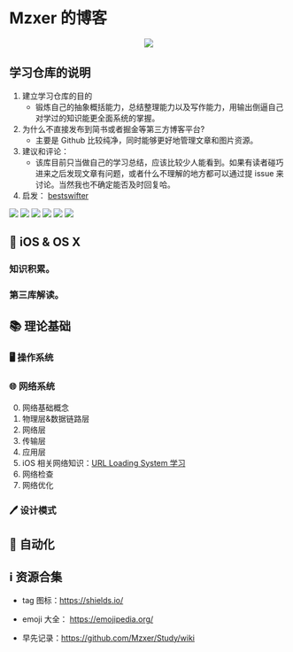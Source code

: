 

# Mzxer 的博客

<p align='center'>
<img src='https://user-images.githubusercontent.com/16986533/120056835-4bc57000-c071-11eb-9cbc-3ec2ed732781.png'>
</p>

## 学习仓库的说明

1. 建立学习仓库的目的
   * 锻炼自己的抽象概括能力，总结整理能力以及写作能力，用输出倒逼自己对学过的知识能更全面系统的掌握。
2. 为什么不直接发布到简书或者掘金等第三方博客平台?
   * 主要是 Github 比较纯净，同时能够更好地管理文章和图片资源。
3. 建议和评论：
   * 该库目前只当做自己的学习总结，应该比较少人能看到。如果有读者碰巧进来之后发现文章有问题，或者什么不理解的地方都可以通过提 issue 来讨论。当然我也不确定能否及时回复哈。
4. 启发： [bestswifter](https://github.com/bestswifter/blog)
 
<p align='left'>
<img src="https://img.shields.io/badge/platform-iOS-ff69b4.svg">
<img src="https://img.shields.io/badge/language-Objective--C-orange.svg">
<img src="https://img.shields.io/badge/language-python-yellowgreen.svg">
<img src="https://img.shields.io/badge/language-shell-green.svg">
<a href=""><img src="https://img.shields.io/badge/license-CC-000000.svg"></a>
<img src="https://img.shields.io/badge/blog-Mzxer-blue.svg">
</p>



##  iOS & OS X
### 知识积累。
### 第三库解读。



## 📚 理论基础

### 🖥️ 操作系统

### 🌐 网络系统

0. 网络基础概念
1. 物理层&数据链路层
2. 网络层
3. 传输层
4. 应用层
5. iOS 相关网络知识：[URL Loading System 学习](./articles/Network/url_loading_sytem_study.md)
6. 网络检查
7. 网络优化


### 🖊️ 设计模式



## 🧰 自动化





## ℹ️ 资源合集

* tag 图标：https://shields.io/
* emoji 大全： https://emojipedia.org/

* 早先记录：<https://github.com/Mzxer/Study/wiki>



